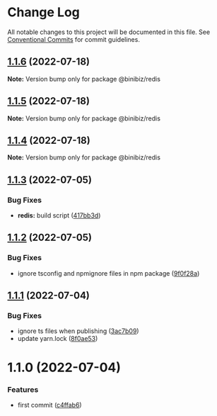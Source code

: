# Change Log

All notable changes to this project will be documented in this file.
See [Conventional Commits](https://conventionalcommits.org) for commit guidelines.

## [1.1.6](https://github.com/binibiz/nodejs-commons/compare/@binibiz/redis@1.1.5...@binibiz/redis@1.1.6) (2022-07-18)

**Note:** Version bump only for package @binibiz/redis





## [1.1.5](https://github.com/binibiz/nodejs-commons/compare/@binibiz/redis@1.1.4...@binibiz/redis@1.1.5) (2022-07-18)

**Note:** Version bump only for package @binibiz/redis





## [1.1.4](https://github.com/binibiz/nodejs-commons/compare/@binibiz/redis@1.1.3...@binibiz/redis@1.1.4) (2022-07-18)

**Note:** Version bump only for package @binibiz/redis





## [1.1.3](https://github.com/binibiz/nodejs-commons/compare/@binibiz/redis@1.1.2...@binibiz/redis@1.1.3) (2022-07-05)


### Bug Fixes

* **redis:** build script ([417bb3d](https://github.com/binibiz/nodejs-commons/commit/417bb3d7a0f94f0d942c6c13f71caf3dbd13c913))





## [1.1.2](https://github.com/binibiz/nodejs-commons/compare/@binibiz/redis@1.1.1...@binibiz/redis@1.1.2) (2022-07-05)


### Bug Fixes

* ignore tsconfig and npmignore files in npm package ([9f0f28a](https://github.com/binibiz/nodejs-commons/commit/9f0f28a3c171d2ed73d5b5ed8c403fe25a36b267))





## [1.1.1](https://github.com/binibiz/nodejs-commons/compare/@binibiz/redis@1.1.0...@binibiz/redis@1.1.1) (2022-07-04)


### Bug Fixes

* ignore ts files when publishing ([3ac7b09](https://github.com/binibiz/nodejs-commons/commit/3ac7b0997810777a54e9def85e139b8435646be6))
* update yarn.lock ([8f0ae53](https://github.com/binibiz/nodejs-commons/commit/8f0ae531b9b8c74cd2c43d38094a80c1ccdca493))





# 1.1.0 (2022-07-04)


### Features

* first commit ([c4ffab6](https://github.com/binibiz/nodejs-commons/commit/c4ffab6bb43999506c46ab2e32e51fea077f5307))
